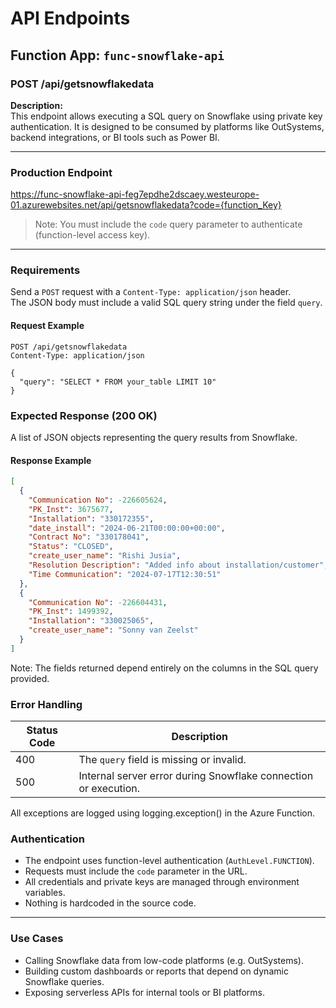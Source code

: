 # API Endpoints

## Function App: `func-snowflake-api`

### POST /api/getsnowflakedata

**Description:**  
This endpoint allows executing a SQL query on Snowflake using private key authentication. It is designed to be consumed by platforms like OutSystems, backend integrations, or BI tools such as Power BI.

---

### Production Endpoint

https://func-snowflake-api-feg7epdhe2dscaey.westeurope-01.azurewebsites.net/api/getsnowflakedata?code={function_Key}


> Note: You must include the `code` query parameter to authenticate (function-level access key).

---

### Requirements

Send a `POST` request with a `Content-Type: application/json` header.  
The JSON body must include a valid SQL query string under the field `query`.

#### Request Example

```http
POST /api/getsnowflakedata
Content-Type: application/json

{
  "query": "SELECT * FROM your_table LIMIT 10"
}
```
### Expected Response (200 OK)

A list of JSON objects representing the query results from Snowflake.

#### Response Example

```json
[
  {
    "Communication No": -226605624,
    "PK_Inst": 3675677,
    "Installation": "330172355",
    "date_install": "2024-06-21T00:00:00+00:00",
    "Contract No": "330178041",
    "Status": "CLOSED",
    "create_user_name": "Rishi Jusia",
    "Resolution Description": "Added info about installation/customer",
    "Time Communication": "2024-07-17T12:30:51"
  },
  {
    "Communication No": -226604431,
    "PK_Inst": 1499392,
    "Installation": "330025065",
    "create_user_name": "Sonny van Zeelst"
  }
]
```
Note: The fields returned depend entirely on the columns in the SQL query provided.

### Error Handling

| Status Code | Description                                      |
|-------------|--------------------------------------------------|
| 400         | The `query` field is missing or invalid.         |
| 500         | Internal server error during Snowflake connection or execution. |

All exceptions are logged using logging.exception() in the Azure Function.

### Authentication

- The endpoint uses function-level authentication (`AuthLevel.FUNCTION`).
- Requests must include the `code` parameter in the URL.
- All credentials and private keys are managed through environment variables.
- Nothing is hardcoded in the source code.

---

### Use Cases

- Calling Snowflake data from low-code platforms (e.g. OutSystems).
- Building custom dashboards or reports that depend on dynamic Snowflake queries.
- Exposing serverless APIs for internal tools or BI platforms.
